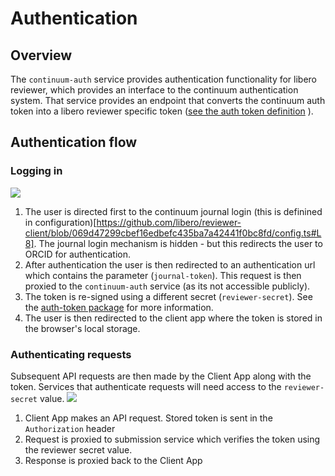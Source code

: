 # Authentication

## Overview
The `continuum-auth` service provides authentication functionality for libero reviewer, which provides an interface to the continuum authentication system. That service provides an endpoint that converts the continuum auth token into a libero reviewer specific token ([see the auth token definition](https://github.com/libero/auth-token/blob/master/src/index.ts) ).

## Authentication flow

### Logging in

![](../assets/authentication-flow.png)

1. The user is directed first to the continuum journal login (this is definined in configuration)[https://github.com/libero/reviewer-client/blob/069d47299cbef16edbefc435ba7a42441f0bc8fd/config.ts#L8]. The journal login mechanism is hidden - but this redirects the user to ORCID for authentication.
2. After authentication the user is then redirected to an authentication url which contains the parameter (`journal-token`). This request is then proxied to the `continuum-auth` service (as its not accessible publicly).
3. The token is re-signed using a different secret (`reviewer-secret`). See the [auth-token package](https://github.com/libero/auth-token) for more information.
4. The user is then redirected to the client app where the token is stored in the browser's local storage.


### Authenticating requests

Subsequent API requests are then made by the Client App along with the token. Services that authenticate requests will need access to the `reviewer-secret` value.
![](../assets/authenticated-api-flow.png)

1. Client App makes an API request. Stored token is sent in the `Authorization` header
2. Request is proxied to submission service which verifies the token using the reviewer secret value.
3. Response is proxied back to the Client App

